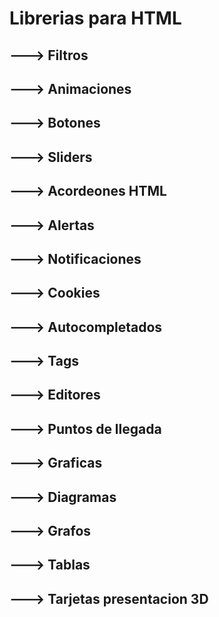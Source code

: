 # Librerias para HTML
## ---> Filtros
## ---> Animaciones
## ---> Botones
## ---> Sliders
## ---> Acordeones HTML
## ---> Alertas
## ---> Notificaciones
## ---> Cookies
## ---> Autocompletados
## ---> Tags
## ---> Editores
## ---> Puntos de llegada
## ---> Graficas
## ---> Diagramas
## ---> Grafos 
## ---> Tablas
## ---> Tarjetas presentacion 3D
